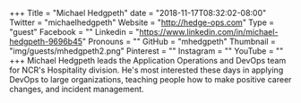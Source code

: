 +++
Title = "Michael Hedgpeth"
date = "2018-11-17T08:32:02-08:00"
Twitter = "michaelhedgpeth"
Website = "http://hedge-ops.com"
Type = "guest"
Facebook = ""
Linkedin = "https://www.linkedin.com/in/michael-hedgpeth-9696b45"
Pronouns = ""
GitHub = "mhedgpeth"
Thumbnail = "img/guests/mhedgpeth2.png"
Pinterest = ""
Instagram = ""
YouTube = ""
+++
Michael Hedgpeth leads the Application Operations and DevOps team for NCR's Hospitality division. He's most interested these days in applying DevOps to large organizations, teaching people how to make positive career changes, and incident management.
